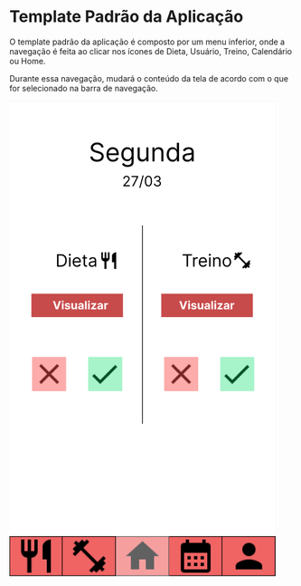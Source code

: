 # Template Padrão da Aplicação

O template padrão da aplicação é composto por um menu inferior, onde a navegação é feita ao clicar nos ícones de Dieta, Usuário, Treino, Calendário ou Home.

Durante essa navegação, mudará o conteúdo da tela de acordo com o que for selecionado na barra de navegação.

![Template padrão](../docs/img/wireframe/3-home.png)
